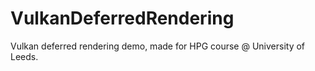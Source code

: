 # VulkanDeferredRendering
Vulkan deferred rendering demo, made for HPG course @ University of Leeds.
